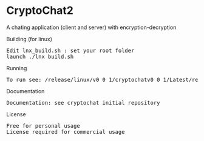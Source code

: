 # CryptoChat2
A chating application (client and server) with encryption-decryption

Building (for linux)
<pre>
Edit lnx_build.sh : set your root folder
launch ./lnx_build.sh
</pre>

Running
<pre>
To run see: /release/linux/v0_0_1/cryptochatv0_0_1/Latest/release_readme.txt
</pre>

Documentation
<pre>
Documentation: see cryptochat initial repository
</pre>

License
<pre>
Free for personal usage
License required for commercial usage
</pre>

